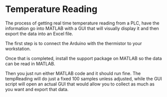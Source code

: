 # Temperature Reading
 The process of getting real time temperature reading from a PLC, have the information go into MATLAB with a GUI that will visually display it and then export the data into an Excel file.

The first step is to connect the Arduino with the thermistor to your workstation. 

Once that is completed, install the support package on MATLAB so the data can be read in MATLAB. 

Then you just run either MATLAB code and it should run fine. The tempReading will do just a fixed 100 samples unless adjusted, while the GUI script will open an actual GUI that would allow you to collect as much as you want and export that data.
